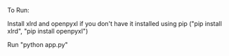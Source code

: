 To Run:


Install xlrd and openpyxl if you don't have it installed using pip ("pip install xlrd", "pip install openpyxl")

Run "python app.py"


